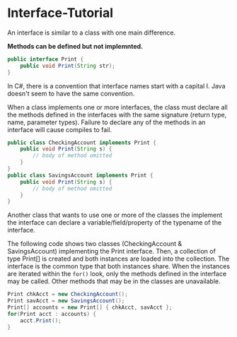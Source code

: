 # Interface-Tutorial

An interface is similar to a class with one main difference.

**Methods can be defined but not implemnted.**

```Java
public interface Print {
    public void Print(String str);
}
```

In C#, there is a convention that interface names start with a capital I. Java doesn't seem to have the same convention.

When a class implements one or more interfaces, the class must declare all the methods defined in the interfaces with the same signature (return type, name, parameter types). Failure to declare any of the methods in an interface will cause compiles to fail.

```Java
public class CheckingAccount implements Print {
    public void Print(String s) {
        // body of method omitted
    }
}
public class SavingsAccount implements Print {
    public void Print(String s) {
        // body of method omitted
    }
}
```

Another class that wants to use one or more of the classes the implement the interface can declare a variable/field/property of the typename of the interface.

The following code shows two classes (CheckingAccount & SavingsAccount) implementing the Print interface. Then, a collection of type Print[] is created and both instances are loaded into the collection. The interface is the common type that both instances share. When the instances are iterated within the `for()` look, only the methods defined in the interface may be called. Other methods that may be in the classes are unavailable.

```Java
Print chkAcct = new CheckingAccount();
Print savAcct = new SavingsAccount();
Print[] accounts = new Print[] { chkAcct, savAcct };
for(Print acct : accounts) {
    acct.Print();
}
```